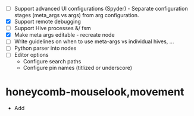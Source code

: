 - [ ] Support advanced UI configurations (Spyder) - Separate configuration stages (meta_args vs args) from arg configuration.
- [x] Support remote debugging
- [ ] Support Hive processes &/ fsm
- [x] Make meta args editable - recreate node
- [ ] Write guidelines on when to use meta-args vs individual hives, ...
- [ ] Python parser into nodes
- [ ] Editor options
  - Configure search paths
  - Configure pin names (titlized or underscore)
# honeycomb-mouselook,movement
* Add